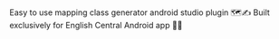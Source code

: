 Easy to use mapping class generator android studio plugin 🗺✍ 
Built exclusively for English Central Android app 📕💭